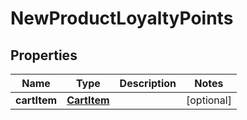
# NewProductLoyaltyPoints

## Properties
Name | Type | Description | Notes
------------ | ------------- | ------------- | -------------
**cartItem** | [**CartItem**](CartItem.md) |  |  [optional]



